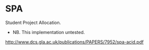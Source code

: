 # SPA
Student Project Allocation.
* NB. This implementation untested.

http://www.dcs.gla.ac.uk/publications/PAPERS/7952/spa-acid.pdf

